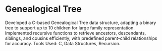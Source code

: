 # Genealogical Tree
Developed a C-based Genealogical Tree data structure, adapting a binary tree to support up to 10 children for large family representation.
Implemented recursive functions to retrieve ancestors, descendants, siblings, and cousins efficiently, with predefined parent-child relationships for accuracy.
Tools Used: C, Data Structures, Recursion.
